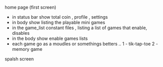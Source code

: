 home page (first screen)
 - in status bar show total coin , profile , settings
 - in body show listing the playable mini games 
 - in the game_list constant files , listing a list of games that enable, disables 
 - in the body show enable games lists 
 - each game go as a moudles or somethings betters ..
  1 - tik-tap-toe 
  2 - memory game 

spalsh screen 
 